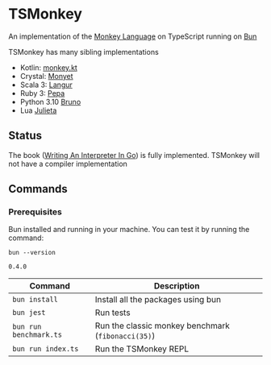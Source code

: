 # TSMonkey
An implementation of the [Monkey Language](https://monkeylang.org/) on TypeScript running on [Bun](https://bun.sh/)
                                                                                                                   
TSMonkey has many sibling implementations

* Kotlin: [monkey.kt](https://github.com/MarioAriasC/monkey.kt)
* Crystal: [Monyet](https://github.com/MarioAriasC/monyet)
* Scala 3: [Langur](https://github.com/MarioAriasC/langur)
* Ruby 3: [Pepa](https://github.com/MarioAriasC/pepa)
* Python 3.10 [Bruno](https://github.com/MarioAriasC/bruno)
* Lua [Julieta](https://github.com/MarioAriasC/julieta)

## Status

The book ([Writing An Interpreter In Go](https://interpreterbook.com/)) is fully implemented. 
TSMonkey will not have a compiler implementation

## Commands

### Prerequisites

Bun installed and running in your machine. You can test it by running the command:

```shell
bun --version
```

```
0.4.0
```

| Command                | Description                                        |
|------------------------|----------------------------------------------------|
| `bun install`          | Install all the packages using bun                 |
| `bun jest`             | Run tests                                          |
| `bun run benchmark.ts` | Run the classic monkey benchmark (`fibonacci(35)`) |
| `bun run index.ts`     | Run the TSMonkey REPL                              |